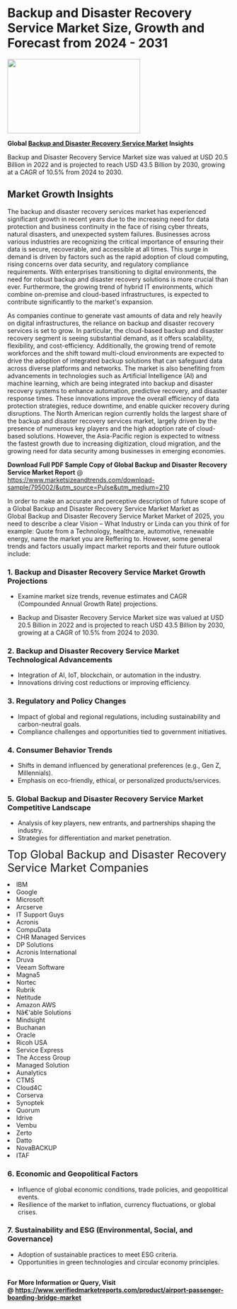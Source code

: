 <H1>Backup and Disaster Recovery Service Market Size, Growth and Forecast from 2024 - 2031</H1><img class="aligncenter size-medium wp-image-584254" src="https://thirdeyenews.in/wp-content/uploads/2024/09/Global-Market-Research-300x168.jpeg" alt="" width="300" height="168" /><p><strong>Global&nbsp;<a href="https://www.marketsizeandtrends.com/download-sample/795002/&amp;utm_source=Pulse&amp;utm_medium=210">Backup and Disaster Recovery Service Market</a> Insights</strong></p><p>Backup and Disaster Recovery Service Market size was valued at USD 20.5 Billion in 2022 and is projected to reach USD 43.5 Billion by 2030, growing at a CAGR of 10.5% from 2024 to 2030.</p><p><h2>Market Growth Insights</h2> <p>The backup and disaster recovery services market has experienced significant growth in recent years due to the increasing need for data protection and business continuity in the face of rising cyber threats, natural disasters, and unexpected system failures. Businesses across various industries are recognizing the critical importance of ensuring their data is secure, recoverable, and accessible at all times. This surge in demand is driven by factors such as the rapid adoption of cloud computing, rising concerns over data security, and regulatory compliance requirements. With enterprises transitioning to digital environments, the need for robust backup and disaster recovery solutions is more crucial than ever. Furthermore, the growing trend of hybrid IT environments, which combine on-premise and cloud-based infrastructures, is expected to contribute significantly to the market's expansion. </p> <p>As companies continue to generate vast amounts of data and rely heavily on digital infrastructures, the reliance on backup and disaster recovery services is set to grow. In particular, the cloud-based backup and disaster recovery segment is seeing substantial demand, as it offers scalability, flexibility, and cost-efficiency. Additionally, the growing trend of remote workforces and the shift toward multi-cloud environments are expected to drive the adoption of integrated backup solutions that can safeguard data across diverse platforms and networks. The market is also benefiting from advancements in technologies such as Artificial Intelligence (AI) and machine learning, which are being integrated into backup and disaster recovery systems to enhance automation, predictive recovery, and disaster response times. These innovations improve the overall efficiency of data protection strategies, reduce downtime, and enable quicker recovery during disruptions. The North American region currently holds the largest share of the backup and disaster recovery services market, largely driven by the presence of numerous key players and the high adoption rate of cloud-based solutions. However, the Asia-Pacific region is expected to witness the fastest growth due to increasing digitization, cloud migration, and the growing need for data security among businesses in emerging economies. </p><p><span class=""><strong>Download Full PDF Sample Copy of Global Backup and Disaster Recovery Service Market Report</strong> @ <a href="https://www.marketsizeandtrends.com/download-sample/795002/&amp;utm_source=Pulse&amp;utm_medium=210" target="_blank">https://www.marketsizeandtrends.com/download-sample/795002/&amp;utm_source=Pulse&amp;utm_medium=210</a></span></p><p>In order to make an accurate and perceptive description of future scope of a Global&nbsp;Backup and Disaster Recovery Service Market Market as Global&nbsp;Backup and Disaster Recovery Service Market Market of 2025, you need to describe a clear Vision &ndash; What Industry or Linda can you think of for example: Quote from a Technology, healthcare, automotive, renewable energy, name the market you are Reffering to. However, some general trends and factors usually impact market reports and their future outlook include:</p><h3>1.&nbsp;<strong>Backup and Disaster Recovery Service Market Growth Projections</strong></h3><ul><li>Examine market size trends, revenue estimates and CAGR (Compounded Annual Growth Rate) projections.</li><li><p>Backup and Disaster Recovery Service Market size was valued at USD 20.5 Billion in 2022 and is projected to reach USD 43.5 Billion by 2030, growing at a CAGR of 10.5% from 2024 to 2030.</p></li></ul><h3>2.&nbsp;<strong>Backup and Disaster Recovery Service Market Technological Advancements</strong></h3><ul><li>Integration of AI, IoT, blockchain, or automation in the industry.</li><li>Innovations driving cost reductions or improving efficiency.</li></ul><h3>3.&nbsp;<strong>Regulatory and Policy Changes</strong></h3><ul><li>Impact of global and regional regulations, including sustainability and carbon-neutral goals.</li><li>Compliance challenges and opportunities tied to government initiatives.</li></ul><h3>4.&nbsp;<strong>Consumer Behavior Trends</strong></h3><ul><li>Shifts in demand influenced by generational preferences (e.g., Gen Z, Millennials).</li><li>Emphasis on eco-friendly, ethical, or personalized products/services.</li></ul><h3>5.&nbsp;<strong>Global Backup and Disaster Recovery Service Market Competitive Landscape</strong></h3><ul><li>Analysis of key players, new entrants, and partnerships shaping the industry.</li><li>Strategies for differentiation and market penetration.</li></ul><p data-pm-slice="1 1 []"><span style="color: inherit; font-family: inherit; font-size: 25px;">Top Global Backup and Disaster Recovery Service Market Companies</span></p><div class="" data-test-id=""><p><li>IBM</li><li> Google</li><li> Microsoft</li><li> Arcserve</li><li> IT Support Guys</li><li> Acronis</li><li> CompuData</li><li> CHR Managed Services</li><li> DP Solutions</li><li> Acronis International</li><li> Druva</li><li> Veeam Software</li><li> Magna5</li><li> Nortec</li><li> Rubrik</li><li> Netitude</li><li> Amazon AWS</li><li> Nâ€‘able Solutions</li><li> Mindsight</li><li> Buchanan</li><li> Oracle</li><li> Ricoh USA</li><li> Service Express</li><li> The Access Group</li><li> Managed Solution</li><li> Aunalytics</li><li> CTMS</li><li> Cloud4C</li><li> Corserva</li><li> Synoptek</li><li> Quorum</li><li> Idrive</li><li> Vembu</li><li> Zerto</li><li> Datto</li><li> NovaBACKUP</li><li> ITAF</li></p></div><h3>6.&nbsp;<strong>Economic and Geopolitical Factors</strong></h3><ul><li>Influence of global economic conditions, trade policies, and geopolitical events.</li><li>Resilience of the market to inflation, currency fluctuations, or global crises.</li></ul><h3>7.&nbsp;<strong>Sustainability and ESG (Environmental, Social, and Governance)</strong></h3><ul><li>Adoption of sustainable practices to meet ESG criteria.</li><li>Opportunities in green technologies and circular economy principles.</li></ul><h2><strong style="font-size: 14px;">For More Information or Query, Visit @&nbsp;</strong><a style="background-color: #ffffff; font-size: 14px;" href="https://www.marketsizeandtrends.com/report/backup-and-disaster-recovery-service-market/" target="_blank">https://www.verifiedmarketreports.com/product/airport-passenger-boarding-bridge-market</a></h2>
